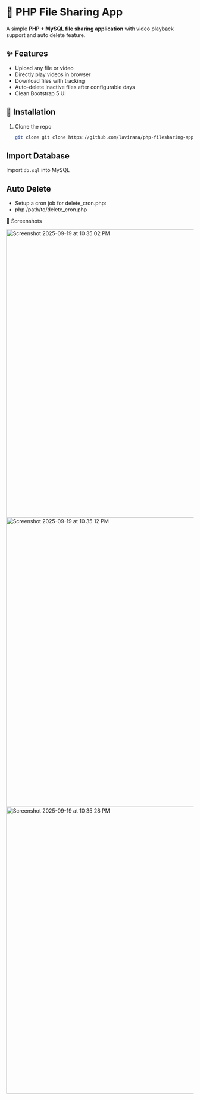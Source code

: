 # 📂 PHP File Sharing App

A simple **PHP + MySQL file sharing application** with video playback support and auto delete feature.

## ✨ Features
- Upload any file or video
- Directly play videos in browser
- Download files with tracking
- Auto-delete inactive files after configurable days
- Clean Bootstrap 5 UI

## 🚀 Installation
1. Clone the repo
   ```bash
   git clone git clone https://github.com/lavirana/php-filesharing-app.git

## Import Database
Import `db.sql` into MySQL

## Auto Delete

- Setup a cron job for delete_cron.php:
- php /path/to/delete_cron.php

📸 Screenshots

<img width="1436" height="774" alt="Screenshot 2025-09-19 at 10 35 02 PM" src="https://github.com/user-attachments/assets/d3ce610b-f684-472f-9c13-1479855be96a" />

<img width="1434" height="778" alt="Screenshot 2025-09-19 at 10 35 12 PM" src="https://github.com/user-attachments/assets/8bebf63f-eaba-4114-91ea-692164647b4a" />

<img width="1434" height="772" alt="Screenshot 2025-09-19 at 10 35 28 PM" src="https://github.com/user-attachments/assets/2c4485e4-1aab-4e50-b8d8-c54eec36c5ad" />




